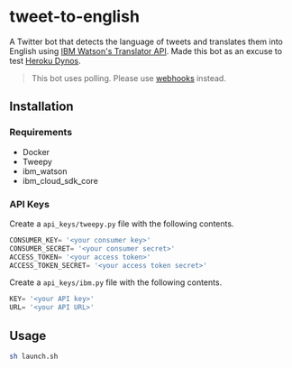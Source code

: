 # tweet-to-english

A Twitter bot that detects the language of tweets and translates them into English using [IBM Watson's Translator API](https://cloud.ibm.com/catalog/services/language-translator). Made this bot as an excuse to test [Heroku Dynos](https://www.heroku.com/dynos).

> This bot uses polling. Please use [webhooks](https://en.wikipedia.org/wiki/Webhook) instead.

## Installation

### Requirements

* Docker
* Tweepy
* ibm_watson
* ibm_cloud_sdk_core

### API Keys

Create a `api_keys/tweepy.py` file with the following contents.

```python
CONSUMER_KEY= '<your consumer key>'
CONSUMER_SECRET= '<your consumer secret>'
ACCESS_TOKEN= '<your access token>'
ACCESS_TOKEN_SECRET= '<your access token secret>'
```

Create a `api_keys/ibm.py` file with the following contents.

```python
KEY= '<your API key>'
URL= '<your API URL>'
```

## Usage

```bash
sh launch.sh
```
